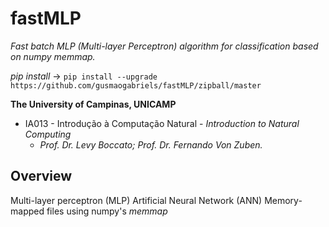 **fastMLP**
==================================================================
*Fast batch MLP (Multi-layer Perceptron) algorithm for classification based on numpy memmap.*

*pip install* -> `pip install --upgrade https://github.com/gusmaogabriels/fastMLP/zipball/master`

**The University of Campinas, UNICAMP**

* IA013 - Introdução à Computação Natural - *Introduction to Natural Computing*
   - *Prof. Dr. Levy Boccato; Prof. Dr. Fernando Von Zuben.*

## Overview
  Multi-layer perceptron (MLP) Artificial Neural Network (ANN) 
  Memory-mapped files using numpy's *memmap*
	 
